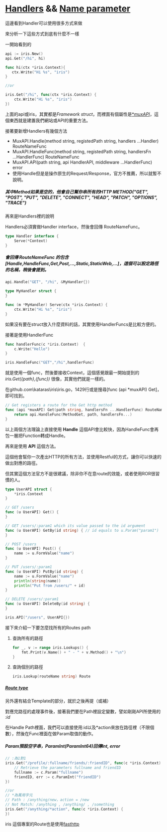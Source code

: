 # [Handlers](http://iris-go.com/handlers/) && [Name parameter](http://iris-go.com/named_parameters/)

這邊看到Handler可以使用很多方式來做

來分析一下這些方式到底有什麼不一樣

一開始看到的
```go
api := iris.New()
api.Get("/hi", hi)

func hi(ctx *iris.Context){
   ctx.Write("Hi %s", "iris")
}

//or

iris.Get("/hi", func(ctx *iris.Context) {
    ctx.Write("Hi %s", "iris")
})
```

上面的api或iris，其實都是*Framework struct*，而裡面有個屬性是[**muxAPI*](https://godoc.org/github.com/kataras/iris#MuxAPI)，這個東西就是建置我們網站或API的重要方法。

接著要新增Handlers有幾個方法
* MuxAPI.Handle(method string, registedPath string, handlers ...Handler) RouteNameFunc
* MuxAPI.HandleFunc(method string, registedPath string, handlersFn ...HandlerFunc) RouteNameFunc
* MuxAPI.API(path string, api HandlerAPI, middleware ...HandlerFunc) error
* 使用Handle但是是操作原生的Request/Response，官方不推薦，所以就暫不說明。

##### 其中Method如果是空的，他會自己幫你串所有的HTTP METHOD("GET", "POST", "PUT", "DELETE", "CONNECT", "HEAD", "PATCH", "OPTIONS", "TRACE")

再來是Handlers裡的說明

Handlers必須實做Handler interface，然後會回傳 RouteNameFunc。
```go
type Handler interface {
    Serve(*Context)
}
```
##### 會回傳 RouteNameFunc 的包含[Handle,HandleFunc,Get,Post,...,Static,StaticWeb,...]，這個可以設定路徑的名稱，稍後會提到。


```go
api.Handle("GET", "/hi", &MyHandler{})

type MyHandler struct {
}

func (m *MyHandler) Serve(ctx *iris.Context) {
	ctx.Write("Hi %s", "iris")
}
```

如果沒有要在struct放入什麼資料的話，其實使用HandlerFuncs是比較方便的。

接著是使用HandlerFunc

```go
func handlerFunc(c *iris.Context)  {
    c.Write("Hello")
}

iris.HandleFunc("GET","/hi",handlerFunc)
```

就是使用一個func，然後要接收Context，這個感覺跟最一開始提到的 *iris.Get({path},{func})* 很像，其實他們就是一樣的。

在github.com\kataras\iris\iris.go，1429行或是搜尋[func (api *muxAPI) Get]，即可找到。

```go
// Get registers a route for the Get http method
func (api *muxAPI) Get(path string, handlersFn ...HandlerFunc) RouteNameFunc {
	return api.HandleFunc(MethodGet, path, handlersFn...)
}
```

以上兩個方法理論上直接使用 **Handle** 這個API會比較快，因為HandleFunc會再包一層把Function轉成Handle。

再來是使用 **API** 這個方法。

這個他會幫你一次產出HTTP的所有方法，並使用Restful的方式，讓你可以快速的做出對應的路徑。

但其實這個方法官方不是很建議，除非你不在意route的效能，或者使用ROR很習慣的人。

```go
type UserAPI struct {
	*iris.Context
}

// GET /users
func (u UserAPI) Get() {
}

// GET /users/:param1 which its value passed to the id argument
func (u UserAPI) GetBy(id string) { // id equals to u.Param("param1")
}

// POST /users
func (u UserAPI) Post() {
	name := u.FormValue("name")
}

// PUT /users/:param1
func (u UserAPI) PutBy(id string) {
	name := u.FormValue("name")
	println(string(name))
	println("Put from /users/" + id)
}

// DELETE /users/:param1
func (u UserAPI) DeleteBy(id string) {
}

iris.API("/users", UserAPI{})
```

接下來介紹一下要怎麼找所有的Routes path

1. 查詢所有的路徑
    ```go
    for _, v := range iris.Lookups() {
        fmt.Print(v.Name() + " - " + v.Method() + "\n")
    }
    ```

1. 查詢個別的路徑
    ```go
    iris.Lookup(routeName string) Route
    ```
##### [Route type](https://godoc.org/github.com/kataras/iris#Route)

另外還有結合Template的部分，就於之後再提（或補）

對應完路徑的處理事件後，接著我們要在Path裡設定變數，譬如剛剛API所使用的 *:id*

在Handle Path裡面，我們可以直接使用:id以及*action來放在路徑裡（不限個數），然後在Func裡面在做Param取值的動作。

##### Param預設空字串，ParamInt(ParamInt64)回傳Int, error

```go
// :為1對1
iris.Get("/profile/:fullname/friends/:friendID", func(c *iris.Context) {
    // Retrieve the parameters fullname and friendID
    fullname := c.Param("fullname")
    friendID, err := c.ParamInt("friendID")
})

//or
// *為萬用字元
// Path : /anything/new，action = /new
// Not Match: /anything , /anything/ , /something
iris.Get("/anything/*action", func(c *iris.Context) {
})
```



iris 這個專案的Route也是使用[fasthttp](https://github.com/valyala/fasthttp)